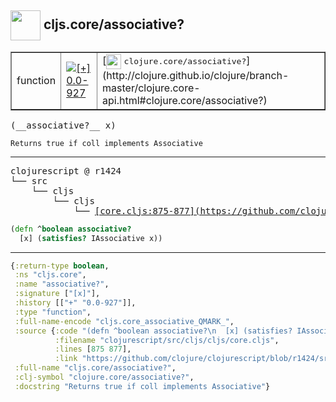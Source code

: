 ## <img width="48px" valign="middle" src="http://i.imgur.com/Hi20huC.png"> cljs.core/associative?

 <table border="1">
<tr>
<td>function</td>
<td><a href="https://github.com/cljsinfo/api-refs/tree/0.0-927"><img valign="middle" alt="[+] 0.0-927" src="https://img.shields.io/badge/+-0.0--927-lightgrey.svg"></a> </td>
<td>
[<img height="24px" valign="middle" src="http://i.imgur.com/1GjPKvB.png"> <samp>clojure.core/associative?</samp>](http://clojure.github.io/clojure/branch-master/clojure.core-api.html#clojure.core/associative?)
</td>
</tr>
</table>

 <samp>
(__associative?__ x)<br>
</samp>

```
Returns true if coll implements Associative
```

---

 <pre>
clojurescript @ r1424
└── src
    └── cljs
        └── cljs
            └── <ins>[core.cljs:875-877](https://github.com/clojure/clojurescript/blob/r1424/src/cljs/cljs/core.cljs#L875-L877)</ins>
</pre>

```clj
(defn ^boolean associative?
  [x] (satisfies? IAssociative x))
```


---

```clj
{:return-type boolean,
 :ns "cljs.core",
 :name "associative?",
 :signature ["[x]"],
 :history [["+" "0.0-927"]],
 :type "function",
 :full-name-encode "cljs.core_associative_QMARK_",
 :source {:code "(defn ^boolean associative?\n  [x] (satisfies? IAssociative x))",
          :filename "clojurescript/src/cljs/cljs/core.cljs",
          :lines [875 877],
          :link "https://github.com/clojure/clojurescript/blob/r1424/src/cljs/cljs/core.cljs#L875-L877"},
 :full-name "cljs.core/associative?",
 :clj-symbol "clojure.core/associative?",
 :docstring "Returns true if coll implements Associative"}

```
